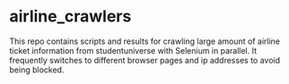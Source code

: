 # airline_crawlers
This repo contains scripts and results for crawling large amount of airline ticket information from studentuniverse with Selenium in parallel. It frequently switches to different browser pages and ip addresses to avoid being blocked.
